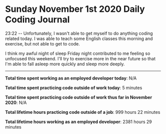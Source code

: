 # Sunday November 1st 2020 Daily Coding Journal

23:22 -- Unfortunately, I wasn't able to get myself to do anything coding related today. I was able to teach some English classes this morning and exercise, but not able to get to code.

I think my awful night of sleep Friday night contributed to me feeling so unfocused this weekend. I'll try to exercise more in the near future so that I'm able to fall asleep more quickly and sleep more deeply.

---

**Total time spent working as an employed developer today**: N/A

**Total time spent practicing code outside of work today**: 5 minutes

**Total time spent practicing code outside of work thus far in November 2020**: N/A

**Total lifetime hours practicing code outside of a job**: 999 hours 22 minutes

**Total lifetime hours working as an employed developer**: 2381 hours 29 minutes

